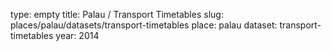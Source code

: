 type: empty
title: Palau / Transport Timetables
slug: places/palau/datasets/transport-timetables
place: palau
dataset: transport-timetables
year: 2014
